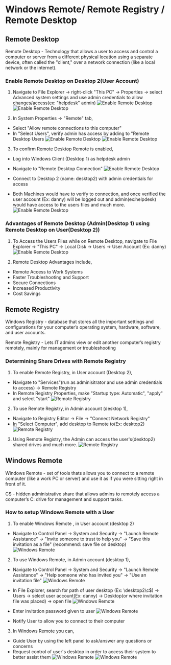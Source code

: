 # Windows Remote/ Remote Registry / Remote Desktop

## Remote Desktop
Remote Desktop - Technology that allows a user to access and control a computer or server from a different physical location using a separate device, often called the "client," over a network connection (like a local network or the internet).

### Enable Remote Desktop on Desktop 2(User Account)

1. Navigate to File Explorer -> right-click "This PC" -> Properties -> select Advanced system settings and use admin credentials to allow changes/access(ex: "helpdesk" admin)
![Enable Remote Desktop](./screenshots/enable-remote-desktop.png)
![Enable Remote Desktop](./screenshots/enable-remote-desktop-2.png)

2. In System Properties -> "Remote" tab, 
- Select "Allow remote connections to this computer"
- In "Select Users", verify admin has access by adding to "Remote Desktop Users
![Enable Remote Desktop](./screenshots/enable-remote-desktop-3.png)
![Enable Remote Desktop](./screenshots/enable-remote-desktop-4.png)

3. To confirm Remote Desktop Remote is enabled,
- Log into Windows Client (Desktop 1) as helpdesk admin
- Navigate to "Remote Desktop Connection"
![Enable Remote Desktop](./screenshots/enable-remote-desktop-5.png)

- Connect to Desktop 2 (name: desktop2) with admin credentials for access

- Both Machines would have to verify to connection, and once verified the user account (Ex: danny) will be logged out and admin(ex:helpdesk) would have access to the users files and much more.
![Enable Remote Desktop](./screenshots/enable-remote-desktop-6.png)

### Advantages of Remote Desktop (Admin(Desktop 1) using Remote Desktop on User(Desktop 2))

1. To Access the Users Files while on Remote Desktop, navigate to File Explorer -> "This PC" -> Local Disk -> Users -> User Account (Ex: danny)
![Enable Remote Desktop](./screenshots/enable-remote-desktop-6.png)

2. Remote Desktop Advantages include,
- Remote Access to Work Systems
- Faster Troubleshooting and Support
- Secure Connections
- Increased Productivity
- Cost Savings

## Remote Registry 
Windows Registry - database that stores all the important settings and configurations for your computer’s operating system, hardware, software, and user accounts.

Remote Registry - Lets IT admins view or edit another computer’s registry remotely, mainly for management or troubleshooting

### Determining Share Drives with Remote Registry

1. To enable Remote Registry, in User account (Desktop 2),
- Navigate to "Services"(run as adminisitrator and use admin credentials to access) -> Remote Registry
- In Remote Registry Properties, make "Startup type: Automatic", "apply" and select "start"
![Remote Registry](./screenshots/remote-registry.png)

2. To use Remote Registry, in Admin account (desktop 1),
- Navigate to Registry Editor -> File -> "Connect Network Registry"
- In "Select Computer", add desktop to Remote to(Ex: desktop2)
![Remote Registry](./screenshots/remote-registry-2.png)

3. Using Remote Registry, the Admin can access the user's(desktop2) shared drives and much more.
![Remote Registry](./screenshots/remote-registry-3.png)

## Windows Remote
Windows Remote - set of tools thats allows you to connect to a remote computer (like a work PC or server) and use it as if you were sitting right in front of it.

C$ - hidden administrative share that allows admins to remotely access a computer’s C: drive for management and support tasks.

### How to setup Windows Remote with a User

1. To enable Windows Remote , in User account (desktop 2)
- Navigate to Control Panel -> System and Security -> "Launch Remote Assistance" -> "Invite someone to trust to help you" -> "Save this invitation as a file" (recommend: save file on desktop)
![Windows Remote](./screenshots/windows-remote.png)

2. To use Windows Remote, in Admin account (desktop 1),
- Navigate to Control Panel -> System and Security -> "Launch Remote Assistance" -> "Help someone who has invited you" -> "Use an invitation file"
![Windows Remote](./screenshots/windows-remote-2.png)

- In File Explorer, search for path of user desktop (Ex: \\desktop2\c$) -> Users -> select user account(Ex: danny) -> Desktop(or where invitation file was placed) -> open file
![Windows Remote](./screenshots/windows-remote-3.png)

- Enter invitation password given to user
![Windows Remote](./screenshots/windows-remote-4.png)

- Notify User to allow you to connect to their computer

3. In Windows Remote you can,
- Guide User by using the left panel to ask/answer any questions or concerns
- Request control of user's desktop in order to access their system to better assist them
![Windows Remote](./screenshots/windows-remote-5.png)
![Windows Remote](./screenshots/windows-remote-6.png)
